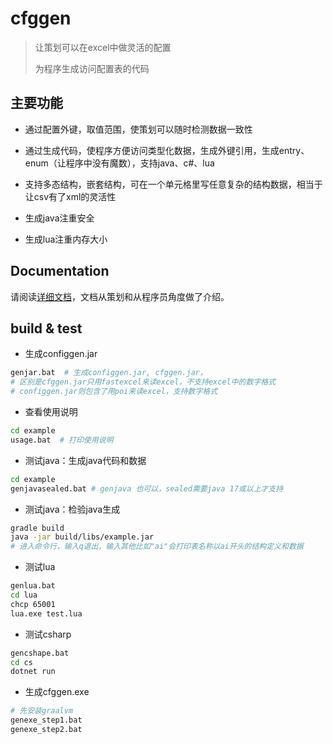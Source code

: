 # cfggen

> 让策划可以在excel中做灵活的配置
>
> 为程序生成访问配置表的代码
>

## 主要功能

* 通过配置外键，取值范围，使策划可以随时检测数据一致性

* 通过生成代码，使程序方便访问类型化数据，生成外键引用，生成entry、enum（让程序中没有魔数），支持java、c#、lua

* 支持多态结构，嵌套结构，可在一个单元格里写任意复杂的结构数据，相当于让csv有了xml的灵活性

* 生成java注重安全

* 生成lua注重内存大小

## Documentation

请阅读[详细文档](https://stallboy.github.io/cfggen)，文档从策划和从程序员角度做了介绍。

## build & test

* 生成configgen.jar

```bash
genjar.bat  # 生成configgen.jar, cfggen.jar，
# 区别是cfggen.jar只用fastexcel来读excel，不支持excel中的数字格式
# configgen.jar则包含了用poi来读excel，支持数字格式
```

* 查看使用说明

```bash
cd example
usage.bat  # 打印使用说明
```

* 测试java：生成java代码和数据

```bash
cd example
genjavasealed.bat # genjava 也可以，sealed需要java 17或以上才支持
```

* 测试java：检验java生成

```bash
gradle build 
java -jar build/libs/example.jar 
# 进入命令行，输入q退出，输入其他比如"ai"会打印表名称以ai开头的结构定义和数据
```

* 测试lua

```bash
genlua.bat 
cd lua
chcp 65001
lua.exe test.lua
```

* 测试csharp

```bash
gencshape.bat 
cd cs
dotnet run
```

* 生成cfggen.exe

```bash
# 先安装graalvm
genexe_step1.bat  
genexe_step2.bat
```
